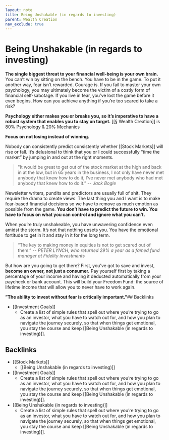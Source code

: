 ```yaml
---
layout: note
title: Being Unshakable (in regards to investing)
parent: Wealth Creation
nav_exclude: true
---
```


# Being Unshakable (in regards to investing)
**The single biggest threat to your financial well-being is your own brain.** You can’t win by sitting on the bench. You have to be in the game. To put it another way, fear isn’t rewarded. Courage is. If you fail to master your own psychology, you may ultimately become the victim of a costly form of financial self-sabotage. If you live in fear, you’ve lost the game before it even begins. How can you achieve anything if you’re too scared to take a risk?

**Psychology either makes you or breaks you, so it’s imperative to have a robust system that enables you to stay on target.** [[§ Wealth Creation]] is 80% Psychology & 20% Mechanics

**Focus on not losing instead of winning.**

Nobody can consistently predict consistently whether [[Stock Markets]] will rise or fall. It’s delusional to think that you or I could successfully “time the market” by jumping in and out at the right moments. 
> "It would be great to get out of the stock market at the high and back in at the low, but in 65 years in the business, I not only have never met anybody that knew how to do it, I’ve never met anybody who had met anybody that knew how to do it.” -- _Jack Bogle_

Newsletter writers, pundits and predictors are usually full of shit. They require the drama to create views. The last thing you and I want is to make fear-based financial decisions so we have to remove as much emotion as possible from the game. **You don’t have to predict the future to win. You have to focus on what you can control and ignore what you can’t.**

When you’re truly unshakeable, you have unwavering confidence even amidst the storm. It’s not that nothing upsets you. You have the emotional fortitude to get in it and stay in it for the long term.

>“The key to making money in equities is not to get scared out of them.” -- _PETER LYNCH, who returned 29% a year as a famed fund manager at Fidelity Investments_

But how are you going to get there? First, you’ve got to save and invest, **become an owner, not just a consumer.** Pay yourself first by taking a percentage of your income and having it deducted automatically from your paycheck or bank account. This will build your Freedom Fund: the source of lifetime income that will allow you to never have to work again.

**”The ability to invest without fear is critically important.”**## Backlinks
* [[Investment Goals]]
	* Create a list of simple rules that spell out where you’re trying to go as an investor, what you have to watch out for, and how you plan to navigate the journey securely, so that when things get emotional, you stay the course and keep [[Being Unshakable (in regards to investing)]]. 

## Backlinks
* [[Stock Markets]]
	* [[Being Unshakable (in regards to investing)]]
* [[Investment Goals]]
	* Create a list of simple rules that spell out where you’re trying to go as an investor, what you have to watch out for, and how you plan to navigate the journey securely, so that when things get emotional, you stay the course and keep [[Being Unshakable (in regards to investing)]]. 
* [[Being Unshakable (in regards to investing)]]
	* Create a list of simple rules that spell out where you’re trying to go as an investor, what you have to watch out for, and how you plan to navigate the journey securely, so that when things get emotional, you stay the course and keep [[Being Unshakable (in regards to investing)]]. 

